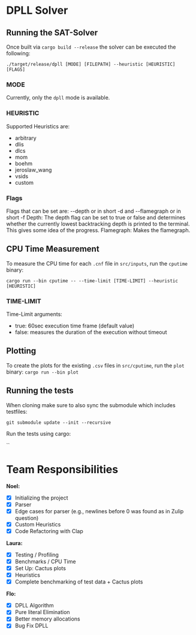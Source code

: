 # DPLL Solver

## Running the SAT-Solver

Once built via `cargo build --release` the solver can be executed the following:

`./target/release/dpll [MODE] [FILEPATH] --heuristic [HEURISTIC] [FLAGS]`

### MODE

Currently, only the `dpll` mode is available.

### HEURISTIC

Supported Heuristics are:

- arbitrary
- dlis
- dlcs
- mom
- boehm
- jeroslaw_wang
- vsids
- custom

### Flags

Flags that can be set are: --depth or in short -d and --flamegraph or in short -f
Depth:
The depth flag can be set to true or false and determines whether the currently lowest backtracking depth is printed to the terminal. This gives some idea of the progress.
Flamegraph:
Makes the flamegraph.

## CPU Time Measurement

To measure the CPU time for each `.cnf` file in `src/inputs`, run the `cputime` binary:

`cargo run --bin cputime -- --time-limit [TIME-LIMIT] --heuristic [HEURISTIC]`

### TIME-LIMIT

Time-Limit arguments:

- true: 60sec execution time frame (default value)
- false: measures the duration of the execution without timeout

## Plotting

To create the plots for the existing `.csv` files in `src/cputime`, run the `plot` binary:
`cargo run --bin plot`

## Running the tests

When cloning make sure to also sync the submodule which includes testfiles:

`git submodule update --init --recursive`

Run the tests using cargo:

``

# Team Responsibilities

**Noel:**

- [x] Initializing the project
- [x] Parser
- [x] Edge cases for parser (e.g., newlines before 0 was found as in Zulip question)
- [x] Custom Heuristics
- [x] Code Refactoring with Clap

**Laura:**

- [x] Testing / Profiling
- [x] Benchmarks / CPU Time
- [x] Set Up: Cactus plots
- [x] Heuristics
- [x] Complete benchmarking of test data + Cactus plots

**Flo:**

- [x] DPLL Algorithm
- [x] Pure literal Elimination
- [x] Better memory allocations
- [x] Bug Fix DPLL
